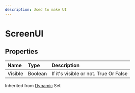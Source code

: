 ```yaml
---
description: Used to make UI
---
```


# ScreenUI

## Properties

| Name | Type | Description |
| :--- | :--- | :--- |
| Visible | Boolean | If it's visible or not. True Or False |

Inherited from [Dynamic](https://docs.brickverse.co/bricklua-lua-references-manual/dymanic) Set



